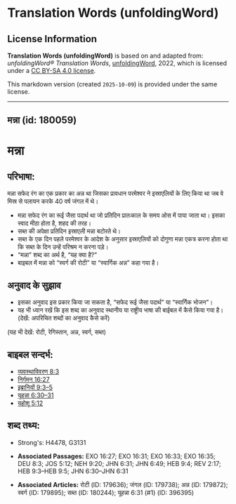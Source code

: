 # Translation Words (unfoldingWord)

## License Information

**Translation Words (unfoldingWord)** is based on and adapted from: _unfoldingWord® Translation Words_, [unfoldingWord](https://unfoldingword.org/utw), 2022, which is licensed under a [CC BY-SA 4.0 license](https://creativecommons.org/licenses/by-sa/4.0/legalcode.en).

This markdown version (created `2025-10-09`) is provided under the same license.



--------------------------------

## मन्ना (id: 180059)

मन्ना
=====

परिभाषा:
--------

मन्ना सफेद रंग का एक प्रकार का अन्न था जिसका प्रावधान परमेश्वर ने इस्राएलियों के लिए किया था जब वे मिस्र से पलायन करके 40 वर्ष जंगल में थे।

* मन्ना सफेद रंग का रूई जैसा पदार्थ था जो प्रतिदिन प्रातःकाल के समय ओस में पाया जाता था। इसका स्वाद मीठा होता है, शहद की तरह।
* सब्त की अपेक्षा प्रतिदिन इस्राएली मन्ना बटोरते थे।
* सब्त के एक दिन पहले परमेश्वर के आदेश के अनुसार इस्राएलियों को दोगुणा मन्ना एकत्र करना होता था कि सब्त के दिन उन्हें परिश्रम न करना पड़े।
* “मन्ना” शब्द का अर्थ है, “यह क्या है?”
* बाइबल में मन्ना को “स्वर्ग की रोटी” या “स्वार्गिक अन्न” कहा गया है।

अनुवाद के सुझाव
---------------

* इसका अनुवाद इस प्रकार किया जा सकता है, “सफेद रूई जैसा पदार्थ” या “स्वार्गिक भोजन”।
* यह भी ध्यान रखें कि इस शब्द का अनुवाद स्थानीय या राष्ट्रीय भाषा की बाईबल में कैसे किया गया है। (देखें: अपरिचित शब्दों का अनुवाद कैसे करें)

(यह भी देखें: रोटी, रेगिस्तान, अन्न, स्वर्ग, सब्त)

बाइबल सन्दर्भ:
--------------

* [व्यवस्थाविवरण 8:3](https://ref.ly/Deut8:3)
* [निर्गमन 16:27](https://ref.ly/Exod16:27)
* [इब्रानियों 9:3–5](https://ref.ly/Heb9:3-Heb9:5)
* [यूहन्ना 6:30–31](https://ref.ly/John6:30-John6:31)
* [यहोशू 5:12](https://ref.ly/Josh5:12)

शब्द तथ्य:
----------

* Strong's: H4478, G3131

* **Associated Passages:** EXO 16:27; EXO 16:31; EXO 16:33; EXO 16:35; DEU 8:3; JOS 5:12; NEH 9:20; JHN 6:31; JHN 6:49; HEB 9:4; REV 2:17; HEB 9:3–HEB 9:5; JHN 6:30–JHN 6:31
* **Associated Articles:** रोटी (ID: 179636); जंगल (ID: 179738); अन्न (ID: 179872); स्वर्ग (ID: 179895); सब्त (ID: 180244); यूहन्ना 6:31 (#1) (ID: 396395)

